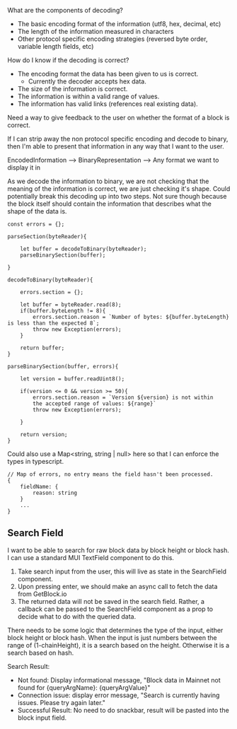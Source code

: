 What are the components of decoding?
- The basic encoding format of the information (utf8, hex, decimal, etc)
- The length of the information measured in characters
- Other protocol specific encoding strategies (reversed byte order, variable length fields, etc)

How do I know if the decoding is correct?
- The encoding format the data has been given to us is correct. 
    - Currently the decoder accepts hex data.
- The size of the information is correct.
- The information is within a valid range of values.
- The information has valid links (references real existing data).


Need a way to give feedback to the user on whether the format of a block is correct.

If I can strip away the non protocol specific encoding and decode to binary, then I'm able to present that information in any way that I want to the user.

EncodedInformation --> BinaryRepresentation --> Any format we want to display it in

As we decode the information to binary, we are not checking that the meaning of the information is correct, we are just checking it's shape. Could potentially break this decoding up into two steps. Not sure though because the block itself should contain the information that describes what the shape of the data is.

```
const errors = {};

parseSection(byteReader){

    let buffer = decodeToBinary(byteReader);
    parseBinarySection(buffer);
    
}

decodeToBinary(byteReader){

    errors.section = {};

    let buffer = byteReader.read(8);
    if(buffer.byteLength != 8){
        errors.section.reason = `Number of bytes: ${buffer.byteLength} is less than the expected 8`;
        throw new Exception(errors);
    }

    return buffer;
}

parseBinarySection(buffer, errors){

    let version = buffer.readUint8();

    if(version <= 0 && version >= 50){
        errors.section.reason = `Version ${version} is not within
        the accepted range of values: ${range}`
        throw new Exception(errors);

    }

    return version;
}
```




Could also use a Map<string, string | null> here so that I can enforce the types in typescript.
```
// Map of errors, no entry means the field hasn't been processed.
{
    fieldName: {
        reason: string
    }
    ...
}
```

## Search Field

I want to be able to search for raw block data by block height or block hash.
I can use a standard MUI TextField component to do this.

1. Take search input from the user, this will live as state in the SearchField component.
2. Upon pressing enter, we should make an async call to fetch the data from GetBlock.io
3. The returned data will not be saved in the search field. Rather, a callback can be passed to the SearchField component as a prop
to decide what to do with the queried data.

There needs to be some logic that determines the type of the input, either block height or block hash. When the input is just numbers between the range of (1-chainHeight), it is a search based on the height. Otherwise it is a search based on hash.

Search Result:
 - Not found: Display informational message, "Block data in Mainnet not found for {queryArgName}: {queryArgValue}"
 - Connection issue: display error message, "Search is currently having issues. Please try again later."
 - Successful Result: No need to do snackbar, result will be pasted into the block input field.



